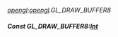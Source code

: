 _[opengl](../../modules/opengl/opengl-module.md):[opengl](../../modules/opengl/opengl-module.md).GL\_DRAW\_BUFFER8_
##### Const GL\_DRAW\_BUFFER8:[Int](../../modules/wonkey/wonkey-types-int.md)
